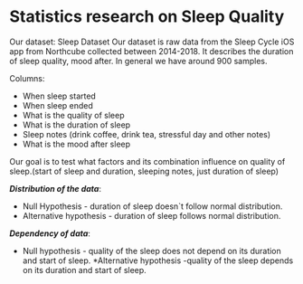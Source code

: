 # Statistics research on Sleep Quality
Our dataset:
Sleep Dataset
Our dataset is raw data from the Sleep Cycle iOS app from Northcube collected between 2014-2018. It describes the duration of sleep quality, mood after. In general we have around 900 samples.

Columns:
* When sleep started
* When sleep ended
* What is the quality of sleep
* What is the duration of sleep
* Sleep notes (drink coffee, drink tea, stressful day and other notes)
* What is the mood after sleep

Our goal is to test what factors and its combination influence on quality of sleep.(start of sleep and duration, sleeping notes, just duration of sleep)

***Distribution of the data***:

* Null Hypothesis - duration of sleep doesn`t follow normal distribution.
* Alternative hypothesis - duration of sleep follows normal distribution.

***Dependency of data***:

* Null hypothesis - quality of the sleep does not depend on its duration and start of sleep.
*Alternative hypothesis -quality of the sleep depends on its duration and start of sleep.
